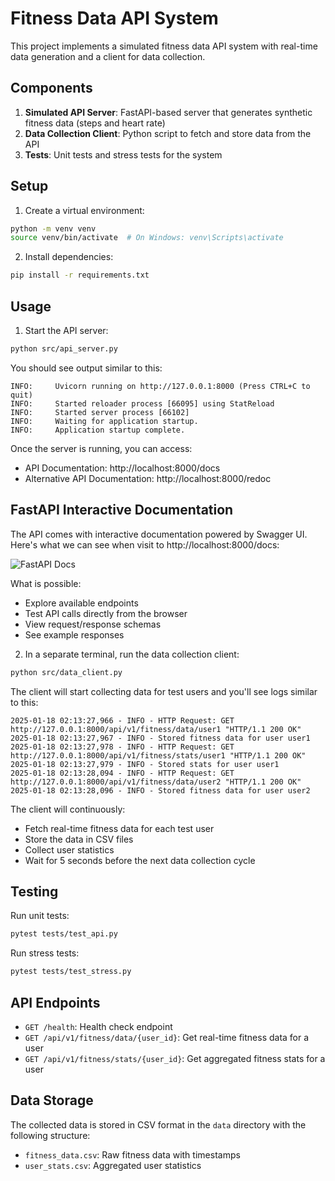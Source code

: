 # Fitness Data API System

This project implements a simulated fitness data API system with real-time data generation and a client for data collection.

## Components

1. **Simulated API Server**: FastAPI-based server that generates synthetic fitness data (steps and heart rate)
2. **Data Collection Client**: Python script to fetch and store data from the API
3. **Tests**: Unit tests and stress tests for the system

## Setup

1. Create a virtual environment:
```bash
python -m venv venv
source venv/bin/activate  # On Windows: venv\Scripts\activate
```

2. Install dependencies:
```bash
pip install -r requirements.txt
```

## Usage

1. Start the API server:
```bash
python src/api_server.py
```

You should see output similar to this:
```
INFO:     Uvicorn running on http://127.0.0.1:8000 (Press CTRL+C to quit)
INFO:     Started reloader process [66095] using StatReload
INFO:     Started server process [66102]
INFO:     Waiting for application startup.
INFO:     Application startup complete.
```

Once the server is running, you can access:
- API Documentation: http://localhost:8000/docs
- Alternative API Documentation: http://localhost:8000/redoc

## FastAPI Interactive Documentation

The API comes with interactive documentation powered by Swagger UI. Here's what we can see when visit to http://localhost:8000/docs:

![FastAPI Docs](https://i.imgur.com/YVEWBtb.png)

What is possible:
- Explore available endpoints
- Test API calls directly from the browser
- View request/response schemas
- See example responses

2. In a separate terminal, run the data collection client:
```bash
python src/data_client.py
```

The client will start collecting data for test users and you'll see logs similar to this:
```
2025-01-18 02:13:27,966 - INFO - HTTP Request: GET http://127.0.0.1:8000/api/v1/fitness/data/user1 "HTTP/1.1 200 OK"
2025-01-18 02:13:27,967 - INFO - Stored fitness data for user user1
2025-01-18 02:13:27,978 - INFO - HTTP Request: GET http://127.0.0.1:8000/api/v1/fitness/stats/user1 "HTTP/1.1 200 OK"
2025-01-18 02:13:27,979 - INFO - Stored stats for user user1
2025-01-18 02:13:28,094 - INFO - HTTP Request: GET http://127.0.0.1:8000/api/v1/fitness/data/user2 "HTTP/1.1 200 OK"
2025-01-18 02:13:28,096 - INFO - Stored fitness data for user user2
```

The client will continuously:
- Fetch real-time fitness data for each test user
- Store the data in CSV files
- Collect user statistics
- Wait for 5 seconds before the next data collection cycle

## Testing

Run unit tests:
```bash
pytest tests/test_api.py
```

Run stress tests:
```bash
pytest tests/test_stress.py
```

## API Endpoints

- `GET /health`: Health check endpoint
- `GET /api/v1/fitness/data/{user_id}`: Get real-time fitness data for a user
- `GET /api/v1/fitness/stats/{user_id}`: Get aggregated fitness stats for a user

## Data Storage

The collected data is stored in CSV format in the `data` directory with the following structure:
- `fitness_data.csv`: Raw fitness data with timestamps
- `user_stats.csv`: Aggregated user statistics 